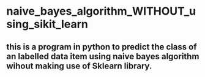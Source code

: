 # naive_bayes_algorithm_WITHOUT_using_sikit_learn
## this is a program in python to predict the class of an labelled data item using naive bayes algorithm wihout making use of Sklearn library.
